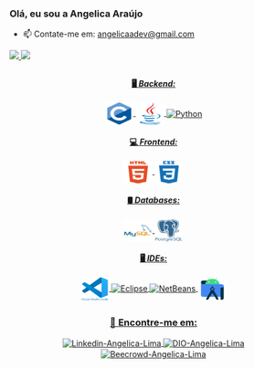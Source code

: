 ### Olá, eu sou a Angelica Araújo

- 📫 Contate-me em: angelicaadev@gmail.com

<a href="https://github.com/angelica-lima">
  <img height="150em" src="https://github-readme-stats.vercel.app/api?username=angelica-lima&show_icons=true&theme=dark&include_all_commits=true&count_private=true"/>
  <img height="150em" src="https://github-readme-stats.vercel.app/api/top-langs/?username=angelica-lima&layout=compact&langs_count=7&theme=dark"/>
</div>

##

<h4 align="center">
  <b> 🖥 <i>Backend:</i></b>
</h4>
<div style="display: inline_block" align="center">
  <img align="center" alt="C" height="40" width="50" src="https://raw.githubusercontent.com/devicons/devicon/master/icons/c/c-original.svg"> 
  <img align="center" alt="Java" height="40" width="50" src="https://raw.githubusercontent.com/devicons/devicon/master/icons/java/java-original.svg"> 
 <img align="center" alt="Python" height="40" width="50" src="https://cdn.jsdelivr.net/gh/devicons/devicon/icons/python/python-original.svg">
  <br>
</div> 

<h4 align="center">
  <b> 💻 <i>Frontend:</i></b>
</h4>
<div style="display: inline_block" align="center">
  <img align="center" alt="HTML5" height="40" width="50" src="https://github.com/devicons/devicon/blob/master/icons/html5/html5-plain-wordmark.svg"> 
  <img align="center" alt="CSS3" height="40" width="50" src="https://github.com/devicons/devicon/blob/master/icons/css3/css3-plain-wordmark.svg">  
  <br>
</div> 

<h4 align="center">
  <b> 🛢 <i>Databases:</i></b>
</h4>
<div style="display: inline_block" align="center">
  <img align="center" alt="MySql" height="40" width="50" src="https://raw.githubusercontent.com/devicons/devicon/master/icons/mysql/mysql-original-wordmark.svg"> 
  <img align="center" alt="Postgresql" height="40" width="50" src="https://github.com/devicons/devicon/blob/master/icons/postgresql/postgresql-plain-wordmark.svg"> 
  <br>
</div> 

<h4 align="center">
  <b> 🖥️ <i>IDEs:</i></b>
</h4>
<div style="display: inline_block" align="center">
   <img align="center" alt="VisualStudioCode" height="40" width="50" src="https://github.com/devicons/devicon/blob/master/icons/vscode/vscode-original-wordmark.svg"> 
   <img align="center" alt="Eclipse" height="40" width="50" src="https://www.svgrepo.com/show/353685/eclipse-icon.svg"> 
   <img align="center" alt="NetBeans" height="40" width="50" src="https://upload.wikimedia.org/wikipedia/commons/9/98/Apache_NetBeans_Logo.svg"> 
   <img align="center" alt="AndroidStudio" height="40" width="50" src="https://github.com/devicons/devicon/blob/master/icons/androidstudio/androidstudio-original.svg"> 
  <br>
</div> 

##
<h3 align="center">
  <b>📱 Encontre-me em:</b>
</h3>
<div style="display: inline_block" align="center">
    <a href="https://www.linkedin.com/in/angelicaasl/" target="blank"><img align="center" src="https://raw.githubusercontent.com/rahuldkjain/github-profile-readme-generator/master/src/images/icons/Social/linked-in-alt.svg" alt="Linkedin-Angelica-Lima" height="30" width="40" />
    </a>  
    <a href="https://web.dio.me/users/angelicaetctals" target="_blank"><img align="center" src="https://web.dio.me/favicon/favicon-32x32.png" alt="DIO-Angelica-Lima" height="35" width="37" />
    </a>
    <a href="https://www.beecrowd.com.br/judge/pt/profile/698001" target="blank"><img align="center" src="https://www.beecrowd.com.br/judge/favicon.ico?1635097036" alt="Beecrowd-Angelica-Lima" height="40" width="40" />
    </a>
  <br>
</div>
